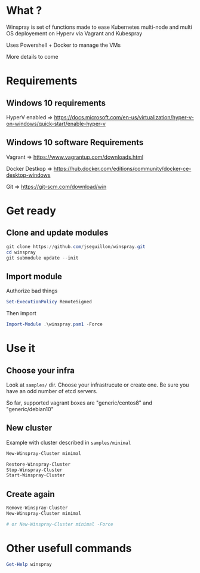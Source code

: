 # What ? 

Winspray is set of functions made to ease Kubernetes multi-node and multi OS deployement on Hyperv via Vagrant and Kubespray

Uses Powershell + Docker to manage the VMs

More details to come 

# Requirements

## Windows 10 requirements

HyperV enabled => https://docs.microsoft.com/en-us/virtualization/hyper-v-on-windows/quick-start/enable-hyper-v

## Windows 10 software Requirements 

Vagrant => https://www.vagrantup.com/downloads.html

Docker Destkop => https://hub.docker.com/editions/community/docker-ce-desktop-windows

Git => https://git-scm.com/download/win

# Get ready 

## Clone and update modules 

```powershell
git clone https://github.com/jseguillon/winspray.git
cd winspray
git submodule update --init
```

## Import module

Authorize bad things 

```powershell
Set-ExecutionPolicy RemoteSigned 
```

Then import

```powershell
Import-Module .\winspray.psm1 -Force
```

# Use it 

## Choose your infra 

Look at `samples/` dir. Choose your infrastrucute or create one. Be sure you have an odd number of etcd servers.

So far, supported vagrant boxes are "generic/centos8" and "generic/debian10"  

## New cluster 

Example with cluster described in `samples/minimal`

```powershell
New-Winspray-Cluster minimal

Restore-Winspray-Cluster
Stop-Winspray-Cluster
Start-Winspray-Cluster
```

## Create again

```powershell
Remove-Winspray-Cluster
New-Winspray-Cluster minimal

# or New-Winspray-Cluster minimal -Force 
```

# Other usefull commands 

```powershell
Get-Help winspray
```

